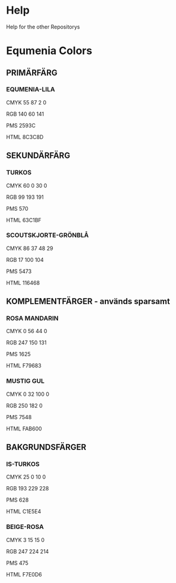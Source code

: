 # Help
Help for the other Repositorys


# Equmenia Colors

## PRIMÄRFÄRG

### EQUMENIA-LILA
CMYK 55 87 2 0

RGB 140 60 141

PMS 2593C

HTML 8C3C8D

## SEKUNDÄRFÄRG

### TURKOS
CMYK 60 0 30 0

RGB 99 193 191

PMS 570

HTML 63C1BF

### SCOUTSKJORTE-GRÖNBLÅ
CMYK 86 37 48 29

RGB 17 100 104

PMS 5473

HTML 116468

## KOMPLEMENTFÄRGER - används sparsamt

### ROSA MANDARIN
CMYK 0 56 44 0

RGB 247 150 131

PMS 1625

HTML F79683

### MUSTIG GUL
CMYK 0 32 100 0

RGB 250 182 0

PMS 7548

HTML FAB600

## BAKGRUNDSFÄRGER

### IS-TURKOS
CMYK 25 0 10 0

RGB 193 229 228

PMS 628

HTML C1E5E4

### BEIGE-ROSA
CMYK 3 15 15 0

RGB 247 224 214

PMS 475

HTML F7E0D6

